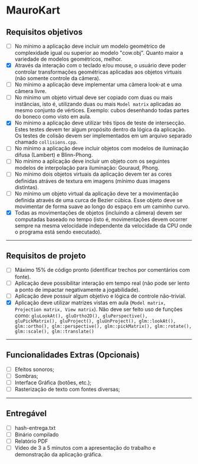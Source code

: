# MauroKart

## Requisitos objetivos
- [ ] No mínimo a aplicação deve incluir um modelo geométrico de complexidade igual ou superior ao modelo "cow.obj". Quanto maior a variedade de modelos geométricos, melhor.
- [X] Através da interação com o teclado e/ou mouse, o usuário deve poder controlar transformações geométricas aplicadas aos objetos virtuais (não somente controle da câmera).
- [ ] No mínimo a aplicação deve implementar uma câmera look-at e uma câmera livre.
- [ ] No mínimo um objeto virtual deve ser copiado com duas ou mais instâncias, isto é, utilizando duas ou mais `Model matrix` aplicadas ao mesmo conjunto de vértices. Exemplo: cubos desenhando todas partes do boneco como visto em aula.
- [X] No mínimo a aplicação deve utilizar três tipos de teste de intersecção. Estes testes devem ter algum propósito dentro da lógica da aplicação. Os testes de colisão devem ser implementados em um arquivo separado chamado `collisions.cpp`.
- [ ] No mínimo a aplicação deve incluir objetos com modelos de iluminação difusa (Lambert) e Blinn-Phong.
- [ ] No mínimo a aplicação deve incluir um objeto com os seguintes modelos de interpolação para iluminação: Gouraud, Phong.
- [ ] No mínimo dois objetos virtuais da aplicação devem ter as cores definidas atráves de textura em imagens (mínimo duas imagens distintas).
- [ ] No mínimo um objeto virtual da aplicação deve ter a movimentação definida através de uma curca de Bezier cúbica. Esse objeto deve se movimentar de forma suave ao longo do espaço em um caminho curvo.
- [X] Todas as movimentações de objetos (incluindo a câmera) devem ser computadas baseado no tempo (isto é, movimentações devem ocorrer sempre na mesma velocidade independente da velocidade da CPU onde o programa está sendo executado).

---
## Requisitos de projeto
- [ ] Máximo 15% de código pronto (identificar trechos por comentários com fonte).
- [ ] Aplicação deve possibilitar interação em tempo real (não pode ser lento a ponto de impactar negativamente a jogabilidade).
- [ ] Aplicação deve possuir algum objetivo e lógica de controle não-trivial.
- [X] Aplicação deve utilizar matrizes vistas em aula (`Model matrix, Projection matrix, View matrix`). Não deve ser feito uso de funções como: `gluLookAt(), gluOrtho2D(), gluPerspective(), gluPickMatrix(), gluProject(), gluUnProject(), glm::lookAt(), glm::ortho(), glm::perspective(), glm::pickMatrix(), glm::rotate(), glm::scale(), glm::translate()`

---
## Funcionalidades Extras (Opcionais)
- [ ] Efeitos sonoros;
- [ ] Sombras;
- [ ] Interface Gráfica (botões, etc.);
- [ ] Rasterização de texto com fontes diversas;

---
## Entregável
- [ ] hash-entrega.txt
- [ ] Binário compilado
- [ ] Relatório PDF
- [ ] Vídeo de 3 a 5 minutos com a apresentação do trabalho e demonstração da aplicação gráfica.